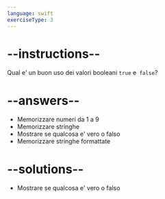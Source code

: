 ```yaml
---
language: swift
exerciseType: 3
---
```


# --instructions--

Qual e' un buon uso dei valori booleani `true` e` false`?

# --answers--

- Memorizzare numeri da 1 a 9
- Memorizzare stringhe
- Mostrare se qualcosa e' vero o falso
- Memorizzare stringhe formattate

# --solutions--

- Mostrare se qualcosa e' vero o falso
